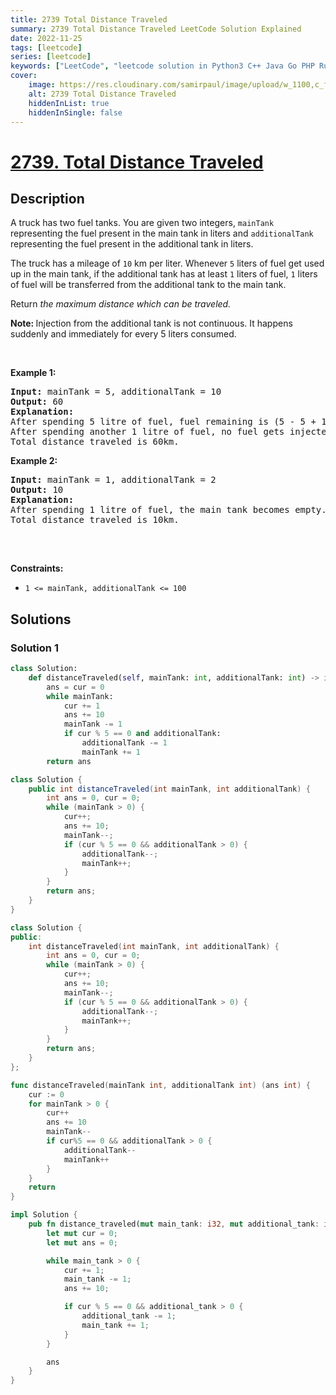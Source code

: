 ```yaml
---
title: 2739 Total Distance Traveled
summary: 2739 Total Distance Traveled LeetCode Solution Explained
date: 2022-11-25
tags: [leetcode]
series: [leetcode]
keywords: ["LeetCode", "leetcode solution in Python3 C++ Java Go PHP Ruby Swift TypeScript Rust C# JavaScript C", "2739 Total Distance Traveled LeetCode Solution Explained in all languages"]
cover:
    image: https://res.cloudinary.com/samirpaul/image/upload/w_1100,c_fit,co_rgb:FFFFFF,l_text:Arial_75_bold:2739 Total Distance Traveled - Solution Explained/problem-solving.webp
    alt: 2739 Total Distance Traveled
    hiddenInList: true
    hiddenInSingle: false
---
```



# [2739. Total Distance Traveled](https://leetcode.com/problems/total-distance-traveled)


## Description

<p>A truck has two fuel tanks. You are given two integers, <code>mainTank</code> representing the fuel present in the main tank in liters and <code>additionalTank</code> representing the fuel present in the additional tank in liters.</p>

<p>The truck has a mileage of <code>10</code> km per liter. Whenever <code>5</code> liters of fuel get&nbsp;used up in the main tank,&nbsp;if the additional tank has at least <code>1</code> liters of fuel, <code>1</code> liters of fuel will be transferred from the additional tank to the main tank.</p>

<p>Return <em>the maximum distance which can be traveled.</em></p>

<p><strong>Note: </strong>Injection from the additional tank is not continuous. It happens suddenly and immediately for every 5 liters consumed.</p>

<p>&nbsp;</p>
<p><strong class="example">Example 1:</strong></p>

<pre>
<strong>Input:</strong> mainTank = 5, additionalTank = 10
<strong>Output:</strong> 60
<strong>Explanation:</strong> 
After spending 5 litre of fuel, fuel remaining is (5 - 5 + 1) = 1 litre and distance traveled is 50km.
After spending another 1 litre of fuel, no fuel gets injected in the main tank and the main tank becomes empty.
Total distance traveled is 60km.
</pre>

<p><strong class="example">Example 2:</strong></p>

<pre>
<strong>Input:</strong> mainTank = 1, additionalTank = 2
<strong>Output:</strong> 10
<strong>Explanation:</strong> 
After spending 1 litre of fuel, the main tank becomes empty.
Total distance traveled is 10km.

</pre>

<p>&nbsp;</p>
<p><strong>Constraints:</strong></p>

<ul>
	<li><code>1 &lt;= mainTank, additionalTank &lt;= 100</code></li>
</ul>

## Solutions

### Solution 1

<!-- tabs:start -->

```python
class Solution:
    def distanceTraveled(self, mainTank: int, additionalTank: int) -> int:
        ans = cur = 0
        while mainTank:
            cur += 1
            ans += 10
            mainTank -= 1
            if cur % 5 == 0 and additionalTank:
                additionalTank -= 1
                mainTank += 1
        return ans
```

```java
class Solution {
    public int distanceTraveled(int mainTank, int additionalTank) {
        int ans = 0, cur = 0;
        while (mainTank > 0) {
            cur++;
            ans += 10;
            mainTank--;
            if (cur % 5 == 0 && additionalTank > 0) {
                additionalTank--;
                mainTank++;
            }
        }
        return ans;
    }
}
```

```cpp
class Solution {
public:
    int distanceTraveled(int mainTank, int additionalTank) {
        int ans = 0, cur = 0;
        while (mainTank > 0) {
            cur++;
            ans += 10;
            mainTank--;
            if (cur % 5 == 0 && additionalTank > 0) {
                additionalTank--;
                mainTank++;
            }
        }
        return ans;
    }
};
```

```go
func distanceTraveled(mainTank int, additionalTank int) (ans int) {
	cur := 0
	for mainTank > 0 {
		cur++
		ans += 10
		mainTank--
		if cur%5 == 0 && additionalTank > 0 {
			additionalTank--
			mainTank++
		}
	}
	return
}
```

```rust
impl Solution {
    pub fn distance_traveled(mut main_tank: i32, mut additional_tank: i32) -> i32 {
        let mut cur = 0;
        let mut ans = 0;

        while main_tank > 0 {
            cur += 1;
            main_tank -= 1;
            ans += 10;

            if cur % 5 == 0 && additional_tank > 0 {
                additional_tank -= 1;
                main_tank += 1;
            }
        }

        ans
    }
}
```

<!-- tabs:end -->

<!-- end -->
